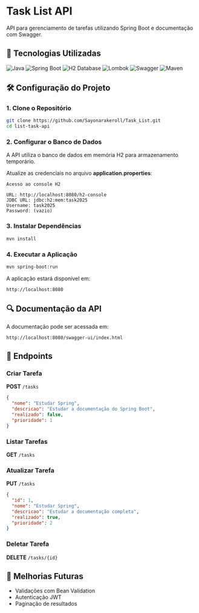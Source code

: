 # Task List API

API para gerenciamento de tarefas utilizando Spring Boot e documentação com Swagger.

## 🔗 Tecnologias Utilizadas

![Java](https://img.shields.io/badge/Java-ED8B00?style=for-the-badge&logo=java&logoColor=white)
![Spring Boot](https://img.shields.io/badge/Spring_Boot-6DB33F?style=for-the-badge&logo=spring-boot&logoColor=white)
![H2 Database](https://img.shields.io/badge/H2-003B57?style=for-the-badge&logo=h2&logoColor=white)
![Lombok](https://img.shields.io/badge/Lombok-4DC820?style=for-the-badge&logo=lombok&logoColor=white)
![Swagger](https://img.shields.io/badge/Swagger-85EA2D?style=for-the-badge&logo=swagger&logoColor=white)
![Maven](https://img.shields.io/badge/Maven-C71A36?style=for-the-badge&logo=apache-maven&logoColor=white)

## 🛠️ Configuração do Projeto

### 1. Clone o Repositório
```bash
git clone https://github.com/Sayonarakeroll/Task_List.git
cd list-task-api
```

### 2. Configurar o Banco de Dados
A API utiliza o banco de dados em memória H2 para armazenamento temporário.

Atualize as credenciais no arquivo **application.properties**:
```properties
Acesso ao console H2

URL: http://localhost:8080/h2-console
JDBC URL: jdbc:h2:mem:task2025
Username: task2025
Password: (vazio)
```

### 3. Instalar Dependências
```bash
mvn install
```

### 4. Executar a Aplicação
```bash
mvn spring-boot:run
```

A aplicação estará disponível em:
```
http://localhost:8080
```

## 🔍 Documentação da API
A documentação pode ser acessada em:
```
http://localhost:8080/swagger-ui/index.html
```

## 📌 Endpoints

### Criar Tarefa
**POST** `/tasks`
```json
{
  "nome": "Estudar Spring",
  "descricao": "Estudar a documentação do Spring Boot",
  "realizado": false,
  "prioridade": 1
}
```

### Listar Tarefas
**GET** `/tasks`

### Atualizar Tarefa
**PUT** `/tasks`
```json
{
  "id": 1,
  "nome": "Estudar Spring",
  "descricao": "Estudar a documentação completa",
  "realizado": true,
  "prioridade": 2
}
```

### Deletar Tarefa
**DELETE** `/tasks/{id}`

## 🚀 Melhorias Futuras
- Validações com Bean Validation
- Autenticação JWT
- Paginação de resultados





